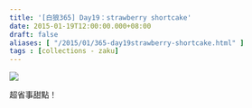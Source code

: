 ```yaml
---
title: '[白狼365] Day19：strawberry shortcake'
date: 2015-01-19T12:00:00.000+08:00
draft: false
aliases: [ "/2015/01/365-day19strawberry-shortcake.html" ]
tags : [collections - zaku]
---
```


![](/images/zaku019.jpg)

超省事甜點！
